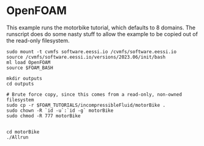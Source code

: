 # OpenFOAM

This example runs the motorbike tutorial, which defaults to 8 domains.
The runscript does do some nasty stuff to allow the example to be copied out of the read-only filesystem.


```
sudo mount -t cvmfs software.eessi.io /cvmfs/software.eessi.io
source /cvmfs/software.eessi.io/versions/2023.06/init/bash
ml load OpenFOAM
source $FOAM_BASH

mkdir outputs
cd outputs

# Brute force copy, since this comes from a read-only, non-owned filesystem 
sudo cp -r $FOAM_TUTORIALS/incompressibleFluid/motorBike .
sudo chown -R `id -u`:`id -g` motorBike
sudo chmod -R 777 motorBike


cd motorBike
./Allrun
```
